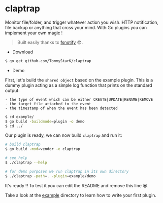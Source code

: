 # claptrap

Monitor file/folder, and trigger whatever action you wish. HTTP notification, file backup
or anything that cross your mind. With Go plugins you can implement your own magic !

> Built easily thanks to [fsnotify](https://github.com/fsnotify/fsnotify) :sunglasses:.

- Download

```bash
$ go get github.com/TommyStarK/claptrap
```

- Demo

First, let's build the `shared object` based on the example plugin. This is a dummy plugin
acting as a simple log function that prints on the standard output:

    - the type of event which can be either CREATE|UPDATE|RENAME|REMOVE
    - the target file attached to the event
    - the timestamp of when the event has been detected

```bash
$ cd example/
$ go build -buildmode=plugin -o demo
$ cd ../
```

Our plugin is ready, we can now build `claptrap` and run it:

```bash
# build claptrap
$ go build -mod=vendor -o claptrap

# see help
$ ./claptrap --help

# for demo purposes we run claptrap in its own directory
$ ./claptrap -path=. -plugin=example/demo
```

It's ready !! To test it you can edit the README and remove this line :sunglasses:.

Take a look at the [example](https://github.com/TommyStarK/claptrap/blob/master/example) directory
to learn how to write your first plugin.
